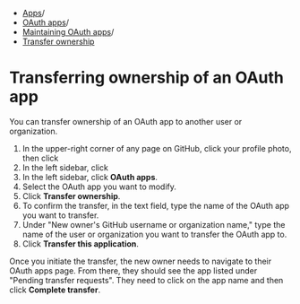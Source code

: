   * [Apps](https://docs.github.com/en/apps "Apps")/
  * [OAuth apps](https://docs.github.com/en/apps/oauth-apps "OAuth apps")/
  * [Maintaining OAuth apps](https://docs.github.com/en/apps/oauth-apps/maintaining-oauth-apps "Maintaining OAuth apps")/
  * [Transfer ownership](https://docs.github.com/en/apps/oauth-apps/maintaining-oauth-apps/transferring-ownership-of-an-oauth-app "Transfer ownership")


# Transferring ownership of an OAuth app
You can transfer ownership of an OAuth app to another user or organization.
  1. In the upper-right corner of any page on GitHub, click your profile photo, then click 
  2. In the left sidebar, click 
  3. In the left sidebar, click **OAuth apps**.
  4. Select the OAuth app you want to modify.
  5. Click **Transfer ownership**.
  6. To confirm the transfer, in the text field, type the name of the OAuth app you want to transfer.
  7. Under "New owner's GitHub username or organization name," type the name of the user or organization you want to transfer the OAuth app to.
  8. Click **Transfer this application**.


Once you initiate the transfer, the new owner needs to navigate to their OAuth apps page. From there, they should see the app listed under "Pending transfer requests". They need to click on the app name and then click **Complete transfer**.
